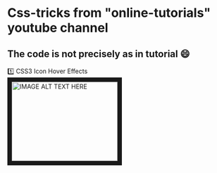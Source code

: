# Css-tricks from "online-tutorials" youtube channel  
## The code is not precisely as in tutorial :smile:
:one: CSS3 Icon Hover Effects  
<a href="http://www.youtube.com/watch?feature=player_embedded&v=q4WdRKw7BGA
" target="_blank"><img src="http://img.youtube.com/vi/q4WdRKw7BGA/0.jpg" 
alt="IMAGE ALT TEXT HERE" width="240" height="180" border="10" /></a>

